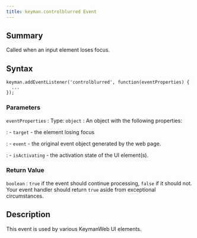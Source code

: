 ```yaml
---
title: keyman.controlblurred Event
---
```


## Summary

Called when an input element loses focus.

## Syntax

```
keyman.addEventListener('controlblurred', function(eventProperties) {
  ...
});
```

### Parameters

`eventProperties`
:   Type: `object`
:   An object with the following properties:

: - `target` - the element losing focus

: - `event` - the original event object generated by the web page.

: - `isActivating` - the activation state of the UI element(s).

### Return Value

`boolean`
:   `true` if the event should continue processing, `false` if it should
    not. Your event handler should return `true` aside from exceptional
    circumstances.

## Description

This event is used by various KeymanWeb UI elements.
